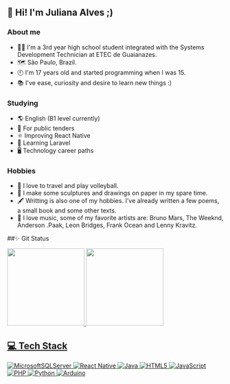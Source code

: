 ## 🙋 Hi! I'm Juliana Alves ;)

### About me
- 👩‍🎓 I'm a 3rd year high school student integrated with the Systems Development Technician at ETEC de Guaianazes.
- 🗺️ São Paulo, Brazil.
- 🕙 I'm 17 years old and started programming when I was 15.
- 📚 I've ease, curiosity and desire to learn new things :)

### Studying
- 🌎 English (B1 level currently)
- 📑 For public tenders
- ⚛️ Improving React Native
- 🌟 Learning Laravel
- 🖥️ Technology career paths

### Hobbies
- 🌴 I love to travel and play volleyball.
- 🎨 I make some sculptures and drawings on paper in my spare time.
- 🖋️ Writting is also one of my hobbies. I've already written a few poems, a small book and some other texts.
- 🎵 I love music, some of my favorite artists are: Bruno Mars, The Weeknd, Anderson .Paak, Leon Bridges, Frank Ocean and Lenny Kravitz.

##✨ Git Status
<div>
<a href="https://github.com/juliana15paak">
<img loading="lazy" height="180em" src="https://github-readme-stats.vercel.app/api/top-langs/?username=juliana15paak&layout=compact&langs_count=7&theme=jolly"/> <img loading="lazy" height="180em" src="https://github-readme-stats.vercel.app/api?username=juliana15paak&show_icons=true&theme=jolly&include_all_commits=true&count_private=true"/>
</div>
  
## 💻 Tech Stack
![MicrosoftSQLServer](https://img.shields.io/badge/Microsoft%20SQL%20Server-CC2927?style=for-the-badge&logo=microsoft%20sql%20server&logoColor=white) ![React Native](https://img.shields.io/badge/react_native-%2320232a.svg?style=for-the-badge&logo=react&logoColor=%2361DAFB) ![Java](https://img.shields.io/badge/java-%23ED8B00.svg?style=for-the-badge&logo=openjdk&logoColor=white) ![HTML5](https://img.shields.io/badge/html5-%23E34F26.svg?style=for-the-badge&logo=html5&logoColor=white)  ![JavaScript](https://img.shields.io/badge/javascript-%23323330.svg?style=for-the-badge&logo=javascript&logoColor=%23F7DF1E) ![PHP](https://img.shields.io/badge/php-%23777BB4.svg?style=for-the-badge&logo=php&logoColor=white) ![Python](https://img.shields.io/badge/python-3670A0?style=for-the-badge&logo=python&logoColor=ffdd54) ![Arduino](https://img.shields.io/badge/-Arduino-00979D?style=for-the-badge&logo=Arduino&logoColor=white) 
